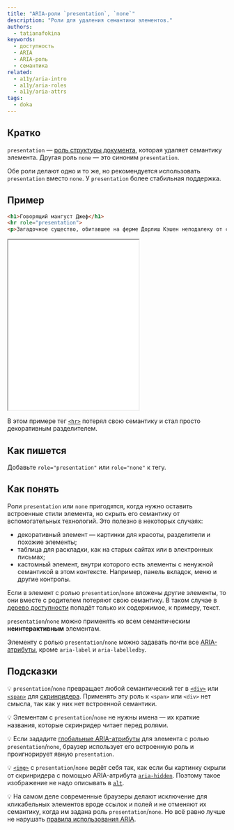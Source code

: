 ```yaml
---
title: "ARIA-роли `presentation`, `none`"
description: "Роли для удаления семантики элементов."
authors:
  - tatianafokina
keywords:
  - доступность
  - ARIA
  - ARIA-роль
  - семантика
related:
  - a11y/aria-intro
  - a11y/aria-roles
  - a11y/aria-attrs
tags:
  - doka
---
```


## Кратко

`presentation` — [роль структуры документа](/a11y/aria-roles/#roli-struktury-dokumenta), которая удаляет семантику элемента. Другая роль `none` — это синоним `presentation`.

Обе роли делают одно и то же, но рекомендуется использовать `presentation` вместо `none`. У `presentation` более стабильная поддержка.

## Пример

```html
<h1>Говорящий мангуст Джеф</h1>
<hr role="presentation">
<p>Загадочное существо, обитавшее на ферме Дорлиш Кэшен неподалеку от селения Дэлби на острове Мэн. История о говорящем зверьке в середине 1930-х годов активно обсуждалась на страницах британской прессы.</p>
```

<iframe title="Текст с декоративным разделителем" src="demos/decorative-hr/index.html" height="390"></iframe>

В этом примере тег [`<hr>`](/html/hr/) потерял свою семантику и стал просто декоративным разделителем.

## Как пишется

Добавьте `role="presentation"` или `role="none"` к тегу.

## Как понять

Роли `presentation` или `none` пригодятся, когда нужно оставить встроенные стили элемента, но скрыть его семантику от вспомогательных технологий. Это полезно в некоторых случаях:

- декоративный элемент — картинки для красоты, разделители и похожие элементы;
- таблица для раскладки, как на старых сайтах или в электронных письмах;
- кастомный элемент, внутри которого есть элементы с ненужной семантикой в этом контексте. Например, панель вкладок, меню и другие контролы.

Если в элемент с ролью `presentation`/`none` вложены другие элементы, то они вместе с родителем потеряют свою семантику. В таком случае в [дерево доступности](/html/screenreaders/#derevo-dostupnosti) попадёт только их содержимое, к примеру, текст.

`presentation`/`none` можно применять ко всем семантическим **неинтерактивным** элементам.

Элементу с ролью `presentation`/`none` можно задавать почти все [ARIA-атрибуты](/a11y/aria-attrs/), кроме `aria-label` и `aria-labelledby`.

## Подсказки

💡 `presentation`/`none` превращает любой семантический тег в [`<div>`](/html/div/) или [`<span>`](/html/span/) для [скринридера](/html/screenreaders/). Применять эту роль к `<span>` или `<div>` нет смысла, так как у них нет встроенной семантики.

💡 Элементам с `presentation`/`none` не нужны имена — их краткие названия, которые скринридер читает перед ролями.

💡 Если зададите [глобальные ARIA-атрибуты](/a11y/aria-attrs/#globalnye-atributy) для элемента с ролью `presentation`/`none`, браузер использует его встроенную роль и проигнорирует явную `presentation`.

💡 [`<img>`](/html/img/) с `presentation`/`none` ведёт себя так, как если бы картинку скрыли от скринридера с помощью ARIA-атрибута [`aria-hidden`](/a11y/aria-hidden/). Поэтому такое изображение не надо описывать в [`alt`](/html/img/#alt).

💡 На самом деле современные браузеры делают исключение для кликабельных элементов вроде ссылок и полей и не отменяют их семантику, когда им задана роль `presentation`/`none`. Но всё равно лучше не нарушать [правила использования ARIA](/a11y/aria-intro/#pravila-ispolzovaniya).

